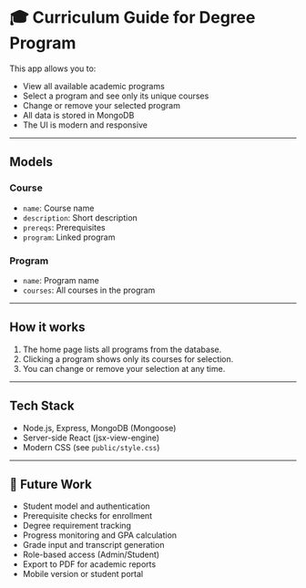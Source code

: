 # 🎓 Curriculum Guide for Degree Program

This app allows you to:

- View all available academic programs
- Select a program and see only its unique courses
- Change or remove your selected program
- All data is stored in MongoDB
- The UI is modern and responsive

---

## Models

### Course
- `name`: Course name
- `description`: Short description
- `prereqs`: Prerequisites
- `program`: Linked program

### Program
- `name`: Program name
- `courses`: All courses in the program

---

## How it works

1. The home page lists all programs from the database.
2. Clicking a program shows only its courses for selection.
3. You can change or remove your selection at any time.

---

## Tech Stack

- Node.js, Express, MongoDB (Mongoose)
- Server-side React (jsx-view-engine)
- Modern CSS (see `public/style.css`)

---

## 🚧 Future Work

- Student model and authentication
- Prerequisite checks for enrollment
- Degree requirement tracking
- Progress monitoring and GPA calculation
- Grade input and transcript generation
- Role-based access (Admin/Student)
- Export to PDF for academic reports
- Mobile version or student portal
